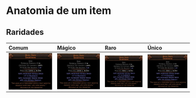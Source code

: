 # **Anatomia de um item**
##  Raridades
| Comum | Mágico | Raro | Único |
|:---|:---|:---|:---|
| ![Comun](img/itemUnico.png) | ![Mágico](img/itemUnico.png) | ![Raro](img/itemUnico.png) | ![Único](img/itemUnico.png)|
